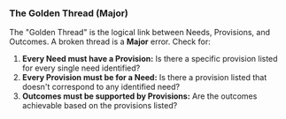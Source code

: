 ### The Golden Thread (Major)
The "Golden Thread" is the logical link between Needs, Provisions, and Outcomes. A broken thread is a **Major** error. Check for:
1.  **Every Need must have a Provision:** Is there a specific provision listed for every single need identified?
2.  **Every Provision must be for a Need:** Is there a provision listed that doesn't correspond to any identified need?
3.  **Outcomes must be supported by Provisions:** Are the outcomes achievable based on the provisions listed?